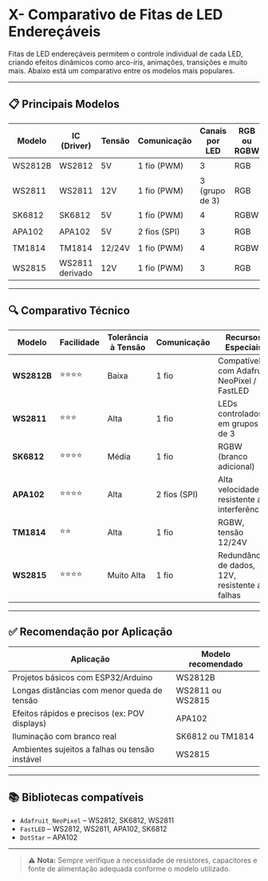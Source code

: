 # X- Comparativo de Fitas de LED Endereçáveis

Fitas de LED endereçáveis permitem o controle individual de cada LED, criando efeitos dinâmicos como arco-íris, animações, transições e muito mais. Abaixo está um comparativo entre os modelos mais populares.

---

## 📋 Principais Modelos

| Modelo      | IC (Driver)    | Tensão | Comunicação | Canais por LED | RGB ou RGBW | Popularidade |
|-------------|----------------|--------|-------------|----------------|-------------|--------------|
| WS2812B     | WS2812         | 5V     | 1 fio (PWM) | 3              | RGB         | ⭐⭐⭐⭐⭐       |
| WS2811      | WS2811         | 12V    | 1 fio (PWM) | 3 (grupo de 3) | RGB         | ⭐⭐⭐⭐        |
| SK6812      | SK6812         | 5V     | 1 fio (PWM) | 4              | RGBW        | ⭐⭐⭐⭐        |
| APA102      | APA102         | 5V     | 2 fios (SPI)| 3              | RGB         | ⭐⭐⭐⭐        |
| TM1814      | TM1814         | 12/24V | 1 fio (PWM) | 4              | RGBW        | ⭐⭐⭐         |
| WS2815      | WS2811 derivado| 12V    | 1 fio (PWM) | 3              | RGB         | ⭐⭐⭐⭐        |

---

## 🔍 Comparativo Técnico

| Modelo    | Facilidade | Tolerância à Tensão | Comunicação | Recursos Especiais                        | Ideal para                     |
|-----------|------------|---------------------|-------------|-------------------------------------------|--------------------------------|
| **WS2812B** | ⭐⭐⭐⭐     | Baixa               | 1 fio       | Compatível com Adafruit NeoPixel / FastLED | Projetos DIY com ESP32/Arduino |
| **WS2811**  | ⭐⭐⭐      | Alta                | 1 fio       | LEDs controlados em grupos de 3           | Ambientes com longas distâncias |
| **SK6812**  | ⭐⭐⭐⭐     | Média               | 1 fio       | RGBW (branco adicional)                   | Iluminação com branco real      |
| **APA102**  | ⭐⭐⭐⭐     | Alta                | 2 fios (SPI)| Alta velocidade, resistente a interferências | Efeitos rápidos (POV, etc.)     |
| **TM1814**  | ⭐⭐       | Alta                | 1 fio       | RGBW, tensão 12/24V                       | Instalações profissionais       |
| **WS2815**  | ⭐⭐⭐⭐     | Muito Alta          | 1 fio       | Redundância de dados, 12V, resistente a falhas | Ambientes exigentes             |

---

## ✅ Recomendação por Aplicação

| Aplicação                                      | Modelo recomendado |
|-----------------------------------------------|--------------------|
| Projetos básicos com ESP32/Arduino            | WS2812B            |
| Longas distâncias com menor queda de tensão   | WS2811 ou WS2815   |
| Efeitos rápidos e precisos (ex: POV displays) | APA102             |
| Iluminação com branco real                    | SK6812 ou TM1814   |
| Ambientes sujeitos a falhas ou tensão instável| WS2815             |

---

## 📚 Bibliotecas compatíveis

- `Adafruit_NeoPixel` – WS2812, SK6812, WS2811
- `FastLED` – WS2812, WS2811, APA102, SK6812
- `DotStar` – APA102

---

> ⚠️ **Nota:** Sempre verifique a necessidade de resistores, capacitores e fonte de alimentação adequada conforme o modelo utilizado.
